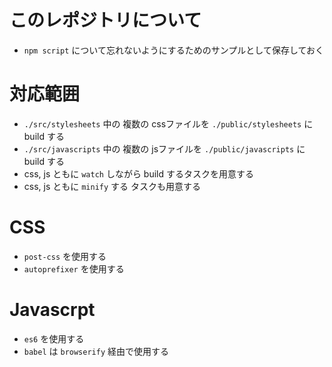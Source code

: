 # このレポジトリについて

* `npm script` について忘れないようにするためのサンプルとして保存しておく

# 対応範囲

* `./src/stylesheets` 中の 複数の cssファイルを `./public/stylesheets` に build する
* `./src/javascripts` 中の 複数の jsファイルを `./public/javascripts` に build する
* css, js ともに `watch` しながら build するタスクを用意する
* css, js ともに `minify` する タスクも用意する

# CSS

* `post-css` を使用する
* `autoprefixer` を使用する

# Javascrpt

* `es6` を使用する
* `babel` は `browserify` 経由で使用する

